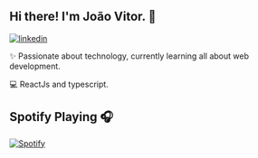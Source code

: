 ## Hi there! I'm João Vitor. 👋
[![linkedin](https://img.shields.io/badge/-Jo%C3%A3o%20Vitor-blue?style=flat&logo=Linkedin&logoColor=white)](https://www.linkedin.com/in/jo%C3%A3o-vitor-139835208/)

✨ Passionate about technology, currently learning all about web development. 

💻 ReactJs and typescript.

## Spotify Playing 🎧


[![Spotify](https://novatorem-joaovitoroli.vercel.app/api/spotify)](https://open.spotify.com/user/nmzd3vz11nkal927ivsk34v6p)
<!--
**JoaoVitorOli/JoaoVitorOli** is a ✨ _special_ ✨ repository because its `README.md` (this file) appears on your GitHub profile.

Here are some ideas to get you started:

- 🔭 I’m currently working on ...
- 🌱 I’m currently learning ...
- 👯 I’m looking to collaborate on ...
- 🤔 I’m looking for help with ...
- 💬 Ask me about ...
- 📫 How to reach me: ...
- 😄 Pronouns: ...
- ⚡ Fun fact: ...
-->
